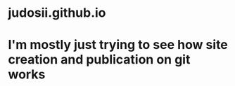 # judosii.github.io

# I'm mostly just trying to see how site creation and publication on git works

